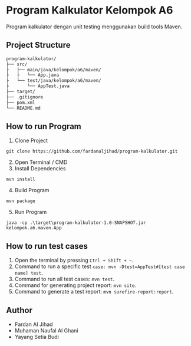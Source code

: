 # Program Kalkulator Kelompok A6

Program kalkulator dengan unit testing menggunakan build tools Maven.

## Project Structure

```bash
program-kalkulator/
├── src/
├   ├── main/java/kelompok/a6/maven/
├   ├   └── App.java
├   └── test/java/kelompok/a6/maven/
├       └── AppTest.java
├── target/
├── .gitignore
├── pom.xml
└── README.md
```

## How to run Program

1. Clone Project
```shell
git clone https://github.com/fardanaljihad/program-kalkulator.git
```
2. Open Terminal / CMD
3. Install Dependencies
```shell
mvn install
```
4. Build Program
```shell
mvn package
```
5. Run Program
```shell
java -cp .\target\program-kalkulator-1.0-SNAPSHOT.jar kelompok.a6.maven.App
```
   
## How to run test cases

1. Open the terminal by pressing `Ctrl + Shift + ~`.
2. Command to run a specific test `case: mvn -Dtest=AppTest#[test case name] test`.
3. Command to run all test cases: `mvn test`.
4. Command for generating project report: `mvn site`.
5. Command to generate a test report: `mvn surefire-report:report`.

## Author

- Fardan Al Jihad
- Muhaman Naufal Al Ghani
- Yayang Setia Budi
